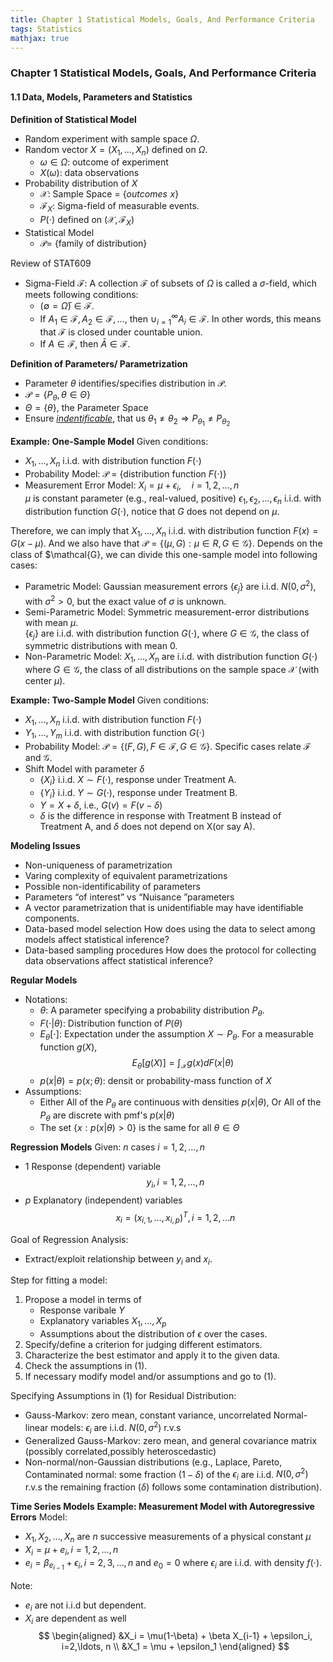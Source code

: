 ```yaml
---
title: Chapter 1 Statistical Models, Goals, And Performance Criteria
tags: Statistics
mathjax: true
---
```


### Chapter 1 Statistical Models, Goals, And Performance Criteria

#### 1.1 Data, Models, Parameters and Statistics

**Definition of Statistical Model**
*   Random experiment with sample space $\Omega$.
*   Random vector $X=(X_1, \ldots, X_n)$ defined on $\Omega$.
    *   $\omega \in \Omega$: outcome of experiment
    *   $X(\omega)$: data observations
*   Probability distribution of $X$
    *   $\mathcal{X}$: Sample Space = $\{outcomes \,\,x\}$
    *   $\mathcal{F}_X$: Sigma-field of measurable events.
    *   $P(\cdot)$ defined on $(\mathcal{X}, \mathcal{F}_X)$
*   Statistical Model
    *   $\mathcal{P} =$ {family of distribution}

Review of STAT609
*   Sigma-Field $\mathcal{F}$: A collection $\mathcal{F}$ of subsets of $\Omega$ is called a $\sigma$-field, which meets following conditions:
    *   $(\emptyset = \bar{\Omega}) \in \mathcal{F}$.
    *   If $A_1 \in \mathcal{F}, A_2\in\mathcal{F}, \ldots$, then $\cup_{i=1}^\infty A_i\in\mathcal{F}$. In other words, this means that $\mathcal{F}$ is closed under countable union.
    *   If $A\in\mathcal{F}$, then $\bar{A}\in\mathcal{F}$.

**Definition of Parameters/ Parametrization**
*   Parameter $\theta$ identifies/specifies distribution in $\mathcal{P}$.
*   $\mathcal{P} = \{P_\theta, \theta\in\Theta\}$
*   $\Theta=\{\theta\}$, the Parameter Space
*   Ensure <u>*indentificable*</u>, that us $\theta_1\neq\theta_2 \Rightarrow P_{\theta_1} \neq P_{\theta_2}$

**Example: One-Sample Model**
Given conditions:
*   $X_1, \ldots, X_n$ i.i.d. with distribution function $F(\cdot)$
*   Probability Model: $\mathcal{P}$ = {distribution function $F(\cdot)$}
*   Measurement Error Model:
    $X_i = \mu + \epsilon_i, \quad i=1,2,\ldots, n$  
    $\mu$ is constant parameter (e.g., real-valued, positive)
    $\epsilon_1, \epsilon_2, \ldots, \epsilon_n$ i.i.d. with distribution function $G(\cdot)$, notice that $G$ does not depend on $\mu$.  

Therefore, we can imply that $X_1, \ldots, X_n$ i.i.d. with distribution function $F(x) = G(x-\mu)$. And we also have that $\mathcal{P} = \{(\mu, G): \mu\in R, G\in\mathcal{G}\}$. Depends on the class of $\mathcal{G}, we can divide this one-sample model into following cases:
*   Parametric Model: Gaussian measurement errors $\{\epsilon_j\}$ are i.i.d. $N(0, \sigma^2)$, with $\sigma^2>0$, but the exact value of $\sigma$ is unknown.
*   Semi-Parametric Model: Symmetric measurement-error distributions with mean $\mu$.  
    $\{\epsilon_j\}$ are i.i.d. with distribution function $G(\cdot)$, where $G\in\mathcal{G}$, the class of symmetric distributions with mean 0.
*   Non-Parametric Model: $X_1, \ldots, X_n$ are i.i.d. with distribution function $G(\cdot)$ where $G\in\mathcal{G}$, the class of all distributions on the sample space $\mathcal{X}$ (with center $\mu$).

**Example: Two-Sample Model**
Given conditions:
*   $X_1, \ldots, X_n$ i.i.d. with distribution function $F(\cdot)$
*   $Y_1, \ldots, Y_m$ i.i.d. with distribution function $G(\cdot)$
*   Probability Model: $\mathcal{P} = \{(F,G), F\in\mathcal{F}, G\in\mathcal{G}\}$. Specific cases relate $\mathcal{F}$ and $\mathcal{G}$.
*   Shift Model with parameter $\delta$
    *   $\{X_i\}$ i.i.d. $X\sim F(\cdot)$, response under Treatment A.
    *   $\{Y_i\}$ i.i.d. $Y\sim G(\cdot)$, response under Treatment B.
    *   $Y=X+\delta$, i.e., $G(v) = F(v-\delta)$
    *   $\delta$ is the difference in response with Treatment B instead of Treatment A, and $\delta$ does not depend on X(or say A).

**Modeling Issues**
*   Non-uniqueness of parametrization
*   Varing complexity of equivalent parametrizations
*   Possible non-identificability of parameters
*   Parameters “of interest” vs “Nuisance ”parameters
*   A vector parametrization that is unidentifiable may have identifiable components.
*   Data-based model selection
    How does using the data to select among models affect statistical inference?
*   Data-based sampling procedures
    How does the protocol for collecting data observations affect statistical inference?

**Regular Models**
*   Notations:
    *   $\theta$: A parameter specifying a probability distribution $P_\theta$.
    *   $F(\cdot \lvert\theta)$: Distribution function of $P(\theta)$
    *   $E_\theta[\cdot]$: Expectation under the assumption $X\sim P_\theta$. For a measurable function $g(X)$,
        $$E_\theta[g(X)] = \int_\mathcal{X}g(x)dF(x\lvert\theta)$$
    *   $p(x\lvert\theta) = p(x; \theta)$: densit or probability-mass function of $X$
*   Assumptions:
    *   Either All of the $P_\theta$ are continuous with densities $p(x\lvert\theta)$, Or All of the $P_\theta$ are discrete with pmf's $p(x\lvert\theta)$
    *   The set $\{x: p(x\lvert\theta) > 0\}$ is the same for all $\theta \in \Theta$

**Regression Models**
Given:
$n$ cases $i=1,2,\ldots, n$
*   1 Response (dependent) variable
    $$y_i, \,i=1,2,\ldots, n$$
*   $p$ Explanatory (independent) variables
    $$x_i = (x_{i,1}, \ldots, x_{i,p})^T, \,i=1,2,\ldots n$$

Goal of Regression Analysis:
*   Extract/exploit relationship between $y_i$ and $x_i$.

Step for fitting a model:
1.  Propose a model in terms of
    *   Response varibale $Y$
    *   Explanatory variables $X_1, \ldots, X_p$
    *   Assumptions about the distribution of $\epsilon$ over the cases.
2.  Specify/define a criterion for judging different estimators.
3.  Characterize the best estimator and apply it to the given data. 
4.  Check the assumptions in (1).
5.  If necessary modify model and/or assumptions and go to (1).

Specifying Assumptions in (1) for Residual Distribution:
*   Gauss-Markov: zero mean, constant variance, uncorrelated Normal-linear models: $\epsilon_i$ are i.i.d. $N(0, σ^2)$ r.v.s
*   Generalized Gauss-Markov: zero mean, and general covariance matrix (possibly correlated,possibly heteroscedastic)
*   Non-normal/non-Gaussian distributions (e.g., Laplace, Pareto, Contaminated normal: some fraction $(1 − δ)$ of the $\epsilon_i$ are i.i.d. $N(0,σ^2)$ r.v.s the remaining fraction $(δ)$ follows some contamination distribution).

**Time Series Models**
**Example: Measurement Model with Autoregressive Errors**
Model:
*   $X_1, X_2, \ldots, X_n$ are $n$ successive measurements of a physical constant $\mu$
*   $X_i = \mu + e_i, \,i=1,2,\ldots,n$
*   $e_i = \beta_{e_{i-1}} + \epsilon_i, \,i=2,3,\ldots,n$ and $e_0=0$ where $\epsilon_i$ are i.i.d. with density $f(\cdot)$.

Note:
*   $e_i$ are not i.i.d but dependent.
*   $X_i$ are dependent as well  
    $$
    \begin{aligned}
        &X_i = \mu(1-\beta) + \beta X_{i-1} + \epsilon_i, i=2,\ldots, n \\
        &X_1 = \mu + \epsilon_1
    \end{aligned}
    $$
